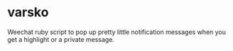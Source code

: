 # varsko

Weechat ruby script to pop up pretty little notification messages when you get a highlight or a private message.
